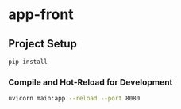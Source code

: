 # app-front
## Project Setup

```sh
pip install
```

### Compile and Hot-Reload for Development

```sh
uvicorn main:app --reload --port 8080
```
